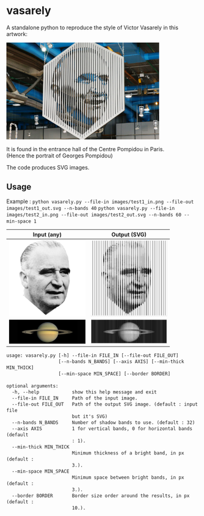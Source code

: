 # vasarely

A standalone python to reproduce the style of Victor Vasarely in this artwork:

<img src="images/original_vasarely.png" width="400">

It is found in the entrance hall of the Centre Pompidou in Paris.  
(Hence the portrait of Georges Pompidou)

The code produces SVG images.

## Usage

Example : 
`python vasarely.py --file-in images/test1_in.png --file-out images/test1_out.svg --n-bands 40`
`python vasarely.py --file-in images/test2_in.png --file-out images/test2_out.svg --n-bands 60 --min-space 1`

Input (any) | Output (SVG)
:---: | :---:
<img src="images/test1_in.png" width="200">| <img src="images/test1_out.png" width="200">
<img src="images/test2_in.png" width="200">| <img src="images/test2_out.png" width="200">


```
usage: vasarely.py [-h] --file-in FILE_IN [--file-out FILE_OUT]
                   [--n-bands N_BANDS] [--axis AXIS] [--min-thick MIN_THICK]
                   [--min-space MIN_SPACE] [--border BORDER]

optional arguments:
  -h, --help            show this help message and exit
  --file-in FILE_IN     Path of the input image.
  --file-out FILE_OUT   Path of the output SVG image. (default : input file
                        but it's SVG)
  --n-bands N_BANDS     Number of shadow bands to use. (default : 32)
  --axis AXIS           1 for vertical bands, 0 for horizontal bands (default
                        : 1).
  --min-thick MIN_THICK
                        Minimum thickness of a bright band, in px (default :
                        3.).
  --min-space MIN_SPACE
                        Minimum space between bright bands, in px (default :
                        3.).
  --border BORDER       Border size order around the results, in px (default :
                        10.).
```